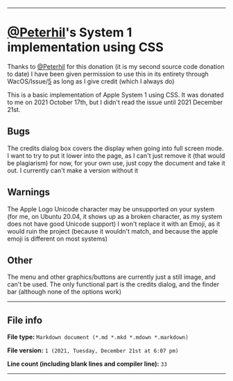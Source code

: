 
***

# [@Peterhil](https://github.com/peterhil/)'s System 1 implementation using CSS

Thanks to [@Peterhil](https://github.com/peterhil/) for this donation (it is my second source code donation to date) I have been given permission to use this in its entirety through WacOS/Issue/[5](https://github.com/seanpm2001/WacOS/issues/5/) as long as I give credit (which I always do)

This is a basic implementation of Apple System 1 using CSS. It was donated to me on 2021 October 17th, but I didn't read the issue until 2021 December 21st.

## Bugs

The credits dialog box covers the display when going into full screen mode. I want to try to put it lower into the page, as I can't just remove it (that would be plagiarism) for now, for your own use, just copy the document and take it out. I currently can't make a version without it

## Warnings

The Apple Logo Unicode character may be unsupported on your system (for me, on Ubuntu 20.04, it shows up as a broken character, as my system does not have good Unicode support) I won't replace it with an Emoji, as it would ruin the project (because it wouldn't match, and because the apple emoji is different on most systems)

## Other

The menu and other graphics/buttons are currently just a still image, and can't be used. The only functional part is the credits dialog, and the finder bar (although none of the options work)

***

## File info

**File type:** `Markdown document (*.md *.mkd *.mdown *.markdown)`

**File version:** `1 (2021, Tuesday, December 21st at 6:07 pm)`

**Line count (including blank lines and compiler line):** `33`

***
